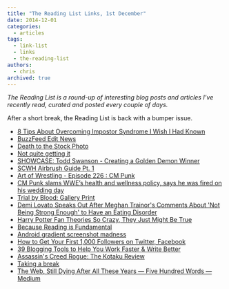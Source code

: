 ```yaml
---
title: "The Reading List Links, 1st December"
date: 2014-12-01
categories:
  - articles
tags:
  - link-list
  - links
  - the-reading-list
authors:
  - chris
archived: true
---
```


_The Reading List is a round-up of interesting blog posts and articles I’ve recently read, curated and posted every couple of days._

After a short break, the Reading List is back with a bumper issue.

- [8 Tips About Overcoming Impostor Syndrome I Wish I Had Known](http://buff.ly/1x6s1Hp)
- [BuzzFeed Edit News](http://buzzfeed.com/bensmith/why-buzzfeed-doesnt-do-clickbait)
- [Death to the Stock Photo](http://deathtothestockphoto.com)
- [Not quite getting it](http://wingsoverscotland.com/not-quite-getting-it)
- [SHOWCASE: Todd Swanson - Creating a Golden Demon Winner](http://belloflostsouls.net/2014/11/showcase-todd-swanson-creating-golden.html#more)
- [SCWH Airbrush Guide Pt. 1](http://belloflostsouls.net/2014/11/scwh-airbrush-guide-pt-1.html)
- [Art of Wrestling - Episode 226 : CM Punk](https://m.youtube.com/watch?v=zxHRJnZsinQ)
- [CM Punk slams WWE’s health and wellness policy, says he was fired on his wedding day](http://washingtonpost.com/blogs/early-lead/wp/2014/11/28/cm-punk-slams-wwes-health-and-wellness-policy-says-he-was-fired-on-his-wedding-day)
- [Trial by Blood: Gallery Print](http://blacklibrary.com/exclusive-products/trial-by-blood-gallery-print.html)
- [Demi Lovato Speaks Out After Meghan Trainor's Comments About 'Not Being Strong Enough' to Have an Eating Disorder](http://womenshealthmag.com/life/demi-lovato-response-meghan-trainor-eating-disorder-comment)
- [Harry Potter Fan Theories So Crazy, They Just Might Be True](http://bit.ly/1pnv4tl)
- [Because Reading is Fundamental](http://blog.codinghorror.com/because-reading-is-fundamental-2)
- [Android gradient screenshot madness](http://quirksmode.org/blog/archives/2014/11/android_gradien.html)
- [How to Get Your First 1,000 Followers on Twitter, Facebook](http://buff.ly/1xWW9qk)
- [39 Blogging Tools to Help You Work Faster & Write Better](https://blog.bufferapp.com/blogging-tools)
- [Assassin's Creed Rogue: The Kotaku Review](http://bit.ly/1xKWGeJ)
- [Taking a break](http://blog.bellebethcooper.com/break.html)
- [The Web, Still Dying After All These Years — Five Hundred Words — Medium](https://medium.com/five-hundred-words/the-web-still-dying-after-all-these-years-66cc2c9db8c9)
